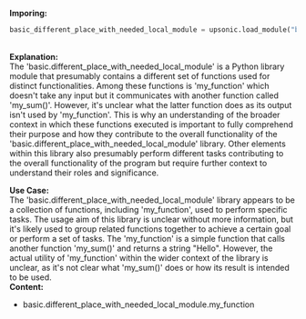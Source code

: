 <b class="custom_code_highlight_green">Imporing:</b><br>
```python
basic_different_place_with_needed_local_module = upsonic.load_module("basic.different_place_with_needed_local_module")
```
<br><b class="custom_code_highlight_green">Explanation:</b><br>The 'basic.different_place_with_needed_local_module' is a Python library module that presumably contains a different set of functions used for distinct functionalities. Among these functions is 'my_function' which doesn't take any input but it communicates with another function called 'my_sum()'. However, it's unclear what the latter function does as its output isn't used by 'my_function'. This is why an understanding of the broader context in which these functions executed is important to fully comprehend their purpose and how they contribute to the overall functionality of the 'basic.different_place_with_needed_local_module' library. Other elements within this library also presumably perform different tasks contributing to the overall functionality of the program but require further context to understand their roles and significance.

<b class="custom_code_highlight_green">Use Case:</b><br>The 'basic.different_place_with_needed_local_module' library appears to be a collection of functions, including 'my_function', used to perform specific tasks. The usage aim of this library is unclear without more information, but it's likely used to group related functions together to achieve a certain goal or perform a set of tasks. The 'my_function' is a simple function that calls another function 'my_sum()' and returns a string "Hello". However, the actual utility of 'my_function' within the wider context of the library is unclear, as it's not clear what 'my_sum()' does or how its result is intended to be used.
<br><b class="custom_code_highlight_green">Content:</b><br>
  - basic.different_place_with_needed_local_module.my_function
